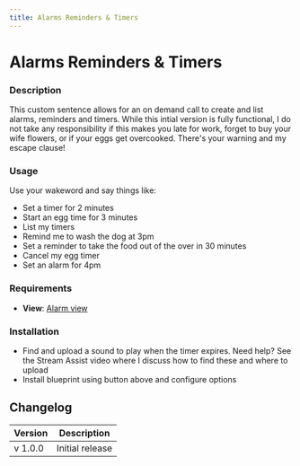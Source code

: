 ```yaml
---
title: Alarms Reminders & Timers
---
```


# Alarms Reminders & Timers

### Description

This custom sentence allows for an on demand call to create and list alarms, reminders and timers. While this intial version is fully functional, I do not take any responsibility if this makes you late for work, forget to buy your wife flowers, or if your eggs get overcooked. There's your warning and my escape clause!

### Usage

Use your wakeword and say things like:

- Set a timer for 2 minutes
- Start an egg time for 3 minutes
- List my timers
- Remind me to wash the dog at 3pm
- Set a reminder to take the food out of the over in 30 minutes
- Cancel my egg timer
- Set an alarm for 4pm

### Requirements

- **View**: [Alarm view](../views/alarm)

### Installation

- Find and upload a sound to play when the timer expires. Need help? See the Stream Assist video where I discuss how to find these and where to upload
- Install blueprint using button above and configure options

## Changelog

| Version | Description     |
| ------- | --------------- |
| v 1.0.0 | Initial release |

